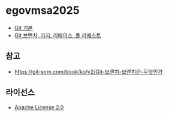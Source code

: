 # egovmsa2025

- [Git 기본](./module00/README.md)
- [Git 브랜치, 머지, 리베이스, 풀 리퀘스트](./module01/README.md)

## 참고
- https://git-scm.com/book/ko/v2/Git-브랜치-브랜치란-무엇인가

## 라이선스
- [Apache License 2.0](./LICENSE)
